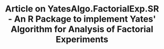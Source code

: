 ---
external_link: ""
image:
  caption: '[**CRAN**](https://cran.r-project.org/package=YatesAlgo.FactorialExp.SR)'
  focal_point: Smart
#links:
#- icon: semantic-scholar
#  icon_pack: ai
#  name: Credits to Shilaan Alzahavi
#  url: https://shilaan.rbind.io/post/building-your-website-using-r-blogdown/
summary: Illustrates the algorithm coined by Frank Yates in development of the Sum of Squares of the required number of Factorial Effects in a symmetric $2^n$ Factorial Experiment.
tags: []
title: Article on YatesAlgo.FactorialExp.SR - An R Package to implement Yates' Algorithm for Analysis of Factorial Experiments
---
